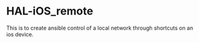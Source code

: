 # HAL-iOS_remote

This is to create ansible control of a local network through shortcuts on an ios device.
